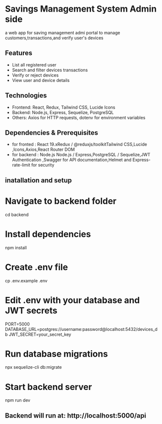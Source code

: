# Savings Management System Admin side
a web app for saving management admi portal to manage customers,transactions,and verify user's devices
## Features
- List all registered user
- Search and filter devices transactions
- Verify or reject devices
- View user and device details

## Technologies
- Frontend: React, Redux, Tailwind CSS, Lucide Icons
- Backend: Node.js, Express, Sequelize, PostgreSQL
- Others: Axios for HTTP requests, dotenv for environment variables

##  Dependencies & Prerequisites
- for fronted : React 19.xRedux / @reduxjs/toolkitTailwind CSS,Lucide ,Icons,Axios,React Router DOM
- for backend : Node.js Node.js / Express,PostgreSQL / Sequelize,JWT Authentication
,Swagger for API documentation,Helmet and Express-rate-limit for security

##  inatallation and setup
# Navigate to backend folder
cd backend

# Install dependencies
npm install

# Create .env file
cp .env.example .env
# Edit .env with your database and JWT secrets
PORT=5000
DATABASE_URL=postgres://username:password@localhost:5432/devices_db
JWT_SECRET=your_secret_key

# Run database migrations
npx sequelize-cli db:migrate

# Start backend server
npm run dev

## Backend will run at: http://localhost:5000/api
